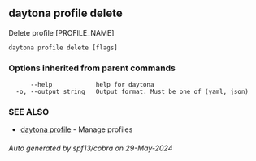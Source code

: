 ## daytona profile delete

Delete profile [PROFILE_NAME]

```
daytona profile delete [flags]
```

### Options inherited from parent commands

```
      --help            help for daytona
  -o, --output string   Output format. Must be one of (yaml, json)
```

### SEE ALSO

* [daytona profile](daytona_profile.md)	 - Manage profiles

###### Auto generated by spf13/cobra on 29-May-2024
